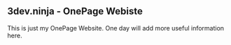 ## 3dev.ninja - OnePage Webiste

This is just my OnePage Website. 
One day will add more useful information here.